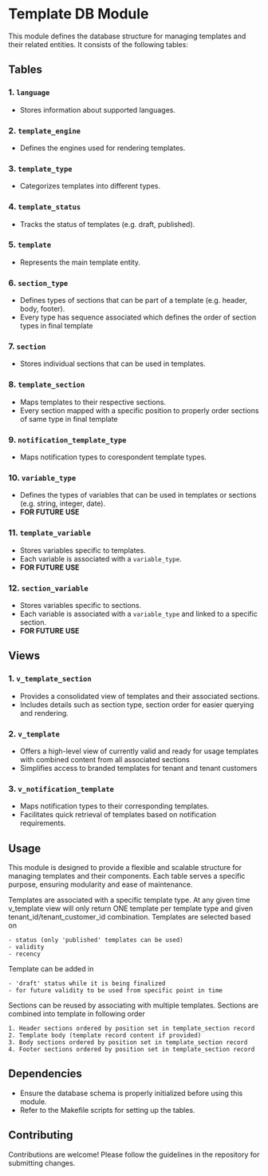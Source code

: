 # Template DB Module

This module defines the database structure for managing templates and their related entities. It consists of the following tables:

## Tables

### 1. `language`

- Stores information about supported languages.

### 2. `template_engine`

- Defines the engines used for rendering templates.

### 3. `template_type`

- Categorizes templates into different types.

### 4. `template_status`

- Tracks the status of templates (e.g. draft, published).

### 5. `template`

- Represents the main template entity.

### 6. `section_type`

- Defines types of sections that can be part of a template (e.g. header, body, footer).
- Every type has sequence associated which defines the order of section types in final template

### 7. `section`

- Stores individual sections that can be used in templates.

### 8. `template_section`

- Maps templates to their respective sections.
- Every section mapped with a specific position to properly order sections of same type in final template

### 9. `notification_template_type`

- Maps notification types to corespondent template types.

### 10. `variable_type`

- Defines the types of variables that can be used in templates or sections (e.g. string, integer, date).
- **FOR FUTURE USE**

### 11. `template_variable`

- Stores variables specific to templates.
- Each variable is associated with a `variable_type`.
- **FOR FUTURE USE**

### 12. `section_variable`

- Stores variables specific to sections.
- Each variable is associated with a `variable_type` and linked to a specific section.
- **FOR FUTURE USE**

## Views

### 1. `v_template_section`

- Provides a consolidated view of templates and their associated sections.
- Includes details such as section type, section order for easier querying and rendering.

### 2. `v_template`

- Offers a high-level view of currently valid and ready for usage templates with combined content from all associated sections
- Simplifies access to branded templates for tenant and tenant customers

### 3. `v_notification_template`

- Maps notification types to their corresponding templates.
- Facilitates quick retrieval of templates based on notification requirements.

## Usage

This module is designed to provide a flexible and scalable structure for managing templates and their components. Each table serves a specific purpose, ensuring modularity and ease of maintenance.

Templates are associated with a specific template type. At any given time v_template view will only return ONE template per template type and given tenant_id/tenant_customer_id combination. Templates are selected based on

    - status (only 'published' templates can be used)
    - validity
    - recency

Template can be added in

    - 'draft' status while it is being finalized
    - for future validity to be used from specific point in time

Sections can be reused by associating with multiple templates. Sections are combined into template in following order

    1. Header sections ordered by position set in template_section record
    2. Template body (template record content if provided)
    3. Body sections ordered by position set in template_section record
    4. Footer sections ordered by position set in template_section record

## Dependencies

- Ensure the database schema is properly initialized before using this module.
- Refer to the Makefile scripts for setting up the tables.

## Contributing

Contributions are welcome! Please follow the guidelines in the repository for submitting changes.
